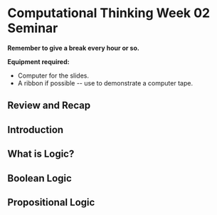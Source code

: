 # Computational Thinking Week 02 Seminar

**Remember to give a break every hour or so.**

**Equipment required:**

- Computer for the slides.
- A ribbon if possible -- use to demonstrate a computer tape.

## Review and Recap



## Introduction



## What is Logic?



## Boolean Logic



## Propositional Logic